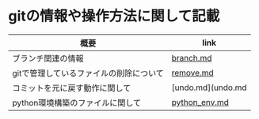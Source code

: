 # gitの情報や操作方法に関して記載

|                  概要                   |              link              |
| --------------------------------------- | ------------------------------ |
| ブランチ関連の情報                      | [branch.md](branch.md)         |
| gitで管理しているファイルの削除について | [remove.md](remove.md)         |
| コミットを元に戻す動作に関して          | [undo.md](undo.md              |
| python環境構築のファイルに関して        | [python_env.md](python_env.md) |

